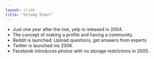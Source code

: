```yaml
---
layout: slide
title: "Strong Start"
---
```

* Just one year after the rise, yelp is released in 2004.
* The concept of making a profile and having a community.
* Reddit is launched: Upload questions, get answers from experts
* Twitter is launched ins 2006.
* Facebook introduces photos with no storage restrictions in 2005.
